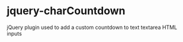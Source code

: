 jquery-charCountdown
====================

jQuery plugin used to add a custom countdown to text textarea  HTML inputs
